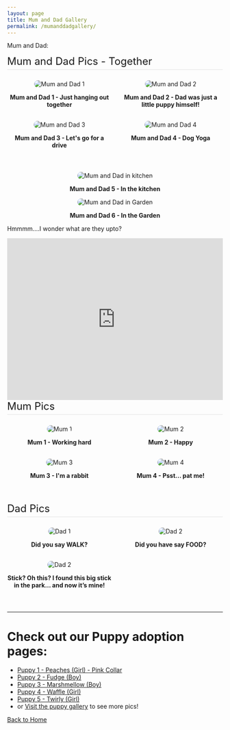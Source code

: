 ```yaml
---
layout: page
title: Mum and Dad Gallery
permalink: /mumanddadgallery/
---
```


Mum and Dad:

<style>
.gallery {
  display: grid;
  grid-template-columns: repeat(auto-fit, minmax(200px, 1fr));
  gap: 16px;
  margin-top: 24px;
}
.gallery-item {
  text-align: center;
}
.gallery-item img {
  max-width: 100%;
  height: auto;
  border-radius: 12px;
}
.section {
  margin-bottom: 40px;
}
.section-title {
  font-size: 1.5rem;
  margin-bottom: 16px;
  text-align: left;
  border-bottom: 2px solid #eee;
  padding-bottom: 4px;
}
</style>

<div class="section">
  <div class="section-title">Mum and Dad Pics - Together</div>
  <div class="gallery">
    <div class="gallery-item">
      <img src="https://imagedelivery.net/t3wCsGMKGPWUV8JSaoSPtQ/909abca4-777f-40be-50d8-183ccaa74000/public" alt="Mum and Dad 1">
      <p><strong>Mum and Dad 1 - Just hanging out together</strong></p>
    </div>
    <div class="gallery-item">
      <img src="https://imagedelivery.net/t3wCsGMKGPWUV8JSaoSPtQ/4af90dae-30ec-47e2-95eb-54c95fa20a00/public" alt="Mum and Dad 2">
      <p><strong>Mum and Dad 2 - Dad was just a little puppy himself!</strong></p>
    </div>
    <div class="gallery-item">
      <img src="https://imagedelivery.net/t3wCsGMKGPWUV8JSaoSPtQ/9dc4cef7-3f1c-4a1e-d2bd-4a77c5cfd400/public" alt="Mum and Dad 3">
      <p><strong>Mum and Dad 3 - Let's go for a drive</strong></p>
    </div>
    <div class="gallery-item">
      <img src="https://imagedelivery.net/t3wCsGMKGPWUV8JSaoSPtQ/bd135f71-0e1a-4806-d53b-a93b749d2d00/public" alt="Mum and Dad 4">
      <p><strong>Mum and Dad 4 - Dog Yoga</strong></p>
    </div>
  </div>
    </div>
    <div class="gallery-item">
      <img src="https://imagedelivery.net/t3wCsGMKGPWUV8JSaoSPtQ/0aa05f05-7506-4e7a-488f-b0693bb55000/public" alt="Mum and Dad in kitchen">
      <p><strong>Mum and Dad 5 - In the kitchen</strong></p>
    </div>
      <div class="gallery-item">
      <img src="https://imagedelivery.net/t3wCsGMKGPWUV8JSaoSPtQ/54dc8ac8-4887-4cc1-c968-c2ea858e5600/public" alt="Mum and Dad in Garden">
      <p><strong>Mum and Dad 6 - In the Garden</strong></p>
    </div>
  </div>






  
<p>Hmmmm....I wonder what are they upto? </p>
<div style="padding:75% 0 0 0;position:relative;"><iframe src="https://player.vimeo.com/video/1074813456?h=6da8bc9e08&amp;title=0&amp;byline=0&amp;portrait=0&amp;badge=0&amp;autopause=0&amp;player_id=0&amp;app_id=58479" frameborder="0" allow="autoplay; fullscreen; picture-in-picture; clipboard-write; encrypted-media" style="position:absolute;top:0;left:0;width:100%;height:100%;" title="WhatsApp Video 2025-04-12 at 8.29.22 AM"></iframe></div><script src="https://player.vimeo.com/api/player.js"></script>
  </div>



<div class="section">
  <div class="section-title">Mum Pics</div>
  <div class="gallery">
    <div class="gallery-item">
        <img src="https://imagedelivery.net/t3wCsGMKGPWUV8JSaoSPtQ/f9b73769-ba33-402f-d3cf-6fb8f633eb00/public" alt="Mum 1">
        <p><strong>Mum 1 - Working hard</strong></p>
    </div>
    <div class="gallery-item">
        <img src="https://imagedelivery.net/t3wCsGMKGPWUV8JSaoSPtQ/a154c8fb-b4b2-4c6d-8693-dc5a8a47f900/public" alt="Mum 2">
        <p><strong>Mum 2 - Happy</strong></p>
    </div>
    <div class="gallery-item">
        <img src="https://imagedelivery.net/t3wCsGMKGPWUV8JSaoSPtQ/8cc18e5d-cf81-472b-0c10-d15a33077200/public" alt="Mum 3">
        <p><strong>Mum 3 - I'm a rabbit</strong></p>
    </div>
    <div class="gallery-item">
        <img src="https://imagedelivery.net/t3wCsGMKGPWUV8JSaoSPtQ/5aa014e7-cad7-42fa-b166-855377d02800/public" alt="Mum 4">
        <p><strong>Mum 4 - Psst... pat me!</strong></p>
    </div>
  </div>
</div>

<div class="section">
  <div class="section-title">Dad Pics</div>
  <div class="gallery">
    <div class="gallery-item">
        <img src="https://imagedelivery.net/t3wCsGMKGPWUV8JSaoSPtQ/a59b4963-0805-48e1-f35d-f63ee3ffae00/public" alt="Dad 1">
        <p><strong>Did you say WALK?</strong></p>
    </div>
    <div class="gallery-item">
        <img src="https://imagedelivery.net/t3wCsGMKGPWUV8JSaoSPtQ/6aa729ce-c372-4908-7325-9db495600900/public" alt="Dad 2">
        <p><strong>Did you have say FOOD?</strong></p>
    </div>
    <div class="gallery-item">
        <img src="https://imagedelivery.net/t3wCsGMKGPWUV8JSaoSPtQ/5cb5874c-3bc2-4d26-8b6c-b2ba66598900/public" alt="Dad 2">
        <p><strong>Stick? Oh this? I found this big stick in the park… and now it’s mine!</strong></p>
    </div>
  </div>
</div>

<hr>

# Check out our Puppy adoption pages:
- [Puppy 1 - Peaches (Girl) - Pink Collar](/puppy_1/)
- [Puppy 2 - Fudge (Boy)](/puppy_2/)
- [Puppy 3 - Marshmellow (Boy)](/puppy_3/)
- [Puppy 4 - Waffle (Girl)](/puppy_4/)
- [Puppy 5 - Twirly (Girl)](/puppy_5/)
- or [Visit the puppy gallery](/puppy_gallery/) to see more pics!

[Back to Home](/)